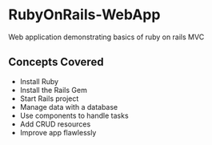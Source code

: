# RubyOnRails-WebApp

Web application demonstrating basics of ruby on rails MVC

## Concepts Covered

- Install Ruby
- Install the Rails Gem
- Start Rails project
- Manage data with a database
- Use components to handle tasks
- Add CRUD resources
- Improve app flawlessly
